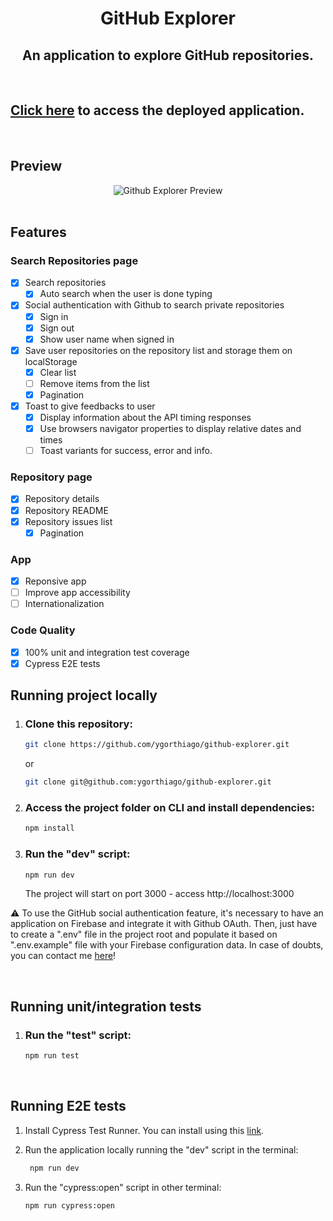 <h1 align="center">GitHub Explorer</h1>
<h2 align="center">An application to explore GitHub repositories.</h2>

<br/>

## <a href="https://github-explorer-ygorthiago.vercel.app/" target="_blank">Click here</a> to access the deployed application.

<br/>

## Preview
  <div align="center">
    <img alt="Github Explorer Preview" title="Github Explorer" src="https://i.ibb.co/r29MC0d/github-explorer.gif" />
  </div>

<br/>

## Features
### Search Repositories page
- [x] Search repositories
  - [x] Auto search when the user is done typing
- [x] Social authentication with Github to search private repositories
  - [x] Sign in
  - [x] Sign out
  - [x] Show user name when signed in
- [x] Save user repositories on the repository list and storage them on localStorage
  - [x] Clear list
  - [ ] Remove items from the list
  - [x] Pagination
- [x] Toast to give feedbacks to user
  - [x] Display information about the API timing responses
  - [x] Use browsers navigator properties to display relative dates and times
  - [ ] Toast variants for success, error and info.

### Repository page
- [X] Repository details
- [X] Repository README
- [x] Repository issues list
  - [x] Pagination

### App
- [x] Reponsive app
- [ ] Improve app accessibility
- [ ] Internationalization
### Code Quality
- [x] 100% unit and integration test coverage
- [x] Cypress E2E tests

## Running project locally

1. ### Clone this repository:
    ```bash
    git clone https://github.com/ygorthiago/github-explorer.git
    ```
    or 

    ```bash
    git clone git@github.com:ygorthiago/github-explorer.git
    ```

2. ### Access the project folder on CLI and install dependencies:
    ```bash
    npm install
    ```

3.  ### Run the "dev" script:
     ```bash
    npm run dev
     ``` 
     The project will start on port 3000 - access http://localhost:3000

⚠ To use the GitHub social authentication feature, it's necessary to have an application on Firebase and integrate it with Github OAuth.  Then, just have to create a ".env" file in the project root and populate it based on ".env.example" file with your Firebase configuration data.  In case of doubts, you can contact me [here](https://www.linkedin.com/in/ygorthiago/)! 


<br/>

## Running unit/integration tests
1.  ### Run the "test" script:
    ```bash
    npm run test
    ```

<br/>

## Running E2E tests
  1. Install Cypress Test Runner. You can install using this [link](https://docs.cypress.io/guides/getting-started/installing-cypress).

  2. Run the application locally running the "dev" script in the terminal:
     ```bash
      npm run dev
     ```

  3. Run the "cypress:open" script in other terminal:
     ```bash
     npm run cypress:open
     ```
